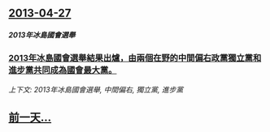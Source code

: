 ## [2013-04-27](/news/2013/04/27/index.md)

##### 2013年冰島國會選舉
### [2013年冰島國會選舉結果出爐，由兩個在野的中間偏右政黨獨立黨和進步黨共同成為國會最大黨。](/news/2013/04/27/2013年冰島國會選舉結果出爐-由兩個在野的中間偏右政黨獨立黨和進步黨共同成為國會最大黨.md)
_上下文: 2013年冰島國會選舉, 中間偏右, 獨立黨, 進步黨_

## [前一天...](/news/2013/04/26/index.md)

